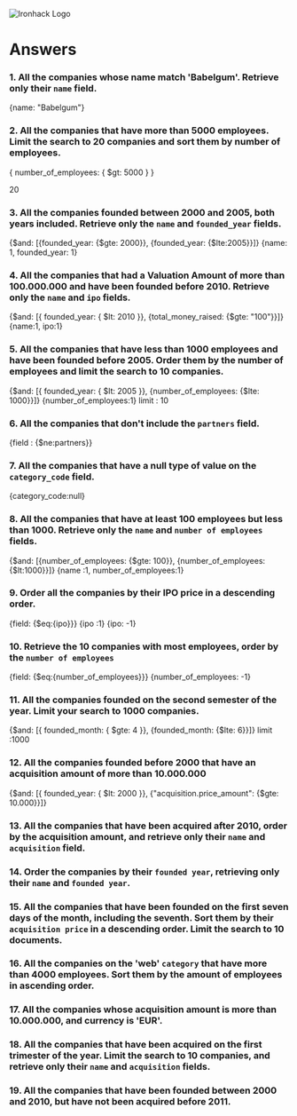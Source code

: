 ![Ironhack Logo](https://i.imgur.com/1QgrNNw.png)

# Answers

### 1. All the companies whose name match 'Babelgum'. Retrieve only their `name` field.

<!-- Your Code Goes Here -->

{name: "Babelgum"}

### 2. All the companies that have more than 5000 employees. Limit the search to 20 companies and sort them by **number of employees**.

<!-- Your Code Goes Here -->

{
number_of_employees: {
$gt: 5000
}
}

<!-- limit-->

20

### 3. All the companies founded between 2000 and 2005, both years included. Retrieve only the `name` and `founded_year` fields.

<!-- Your Code Goes Here -->

{$and: [{founded_year: {$gte: 2000}}, {founded_year: {$lte:2005}}]}
{name: 1, founded_year: 1}

### 4. All the companies that had a Valuation Amount of more than 100.000.000 and have been founded before 2010. Retrieve only the `name` and `ipo` fields.

<!-- Your Code Goes Here -->

{$and: [{ founded_year: { $lt: 2010 }}, {total_money_raised: {$gte: "100"}}]}
{name:1, ipo:1}

### 5. All the companies that have less than 1000 employees and have been founded before 2005. Order them by the number of employees and limit the search to 10 companies.

<!-- Your Code Goes Here -->

{$and: [{ founded_year: { $lt: 2005 }}, {number_of_employees: {$lte: 1000}}]}
{number_of_employees:1}
limit : 10

### 6. All the companies that don't include the `partners` field.

{field : {$ne:partners}}

<!-- Your Code Goes Here -->

### 7. All the companies that have a null type of value on the `category_code` field.

{category_code:null}

<!-- Your Code Goes Here -->

### 8. All the companies that have at least 100 employees but less than 1000. Retrieve only the `name` and `number of employees` fields.

<!-- Your Code Goes Here -->

{$and: [{number_of_employees: {$gte: 100}}, {number_of_employees: {$lt:1000}}]}
{name :1, number_of_employees:1}

### 9. Order all the companies by their IPO price in a descending order.

{field: {$eq:{ipo}}}
{ipo :1}
{ipo: -1}

<!-- Your Code Goes Here -->

### 10. Retrieve the 10 companies with most employees, order by the `number of employees`

<!-- Your Code Goes Here -->

{field: {$eq:{number_of_employees}}}
{number_of_employees: -1}

### 11. All the companies founded on the second semester of the year. Limit your search to 1000 companies.

{$and: [{ founded_month: { $gte: 4 }}, {founded_month: {$lte: 6}}]}
limit :1000

<!-- Your Code Goes Here -->

### 12. All the companies founded before 2000 that have an acquisition amount of more than 10.000.000

{$and: [{ founded_year: { $lt: 2000 }}, {"acquisition.price_amount": {$gte: 10.000}}]}

<!-- Your Code Goes Here -->

### 13. All the companies that have been acquired after 2010, order by the acquisition amount, and retrieve only their `name` and `acquisition` field.

<!-- Your Code Goes Here -->

### 14. Order the companies by their `founded year`, retrieving only their `name` and `founded year`.

<!-- Your Code Goes Here -->

### 15. All the companies that have been founded on the first seven days of the month, including the seventh. Sort them by their `acquisition price` in a descending order. Limit the search to 10 documents.

<!-- Your Code Goes Here -->

### 16. All the companies on the 'web' `category` that have more than 4000 employees. Sort them by the amount of employees in ascending order.

<!-- Your Code Goes Here -->

### 17. All the companies whose acquisition amount is more than 10.000.000, and currency is 'EUR'.

<!-- Your Code Goes Here -->

### 18. All the companies that have been acquired on the first trimester of the year. Limit the search to 10 companies, and retrieve only their `name` and `acquisition` fields.

<!-- Your Code Goes Here -->

### 19. All the companies that have been founded between 2000 and 2010, but have not been acquired before 2011.

<!-- Your Code Goes Here -->
